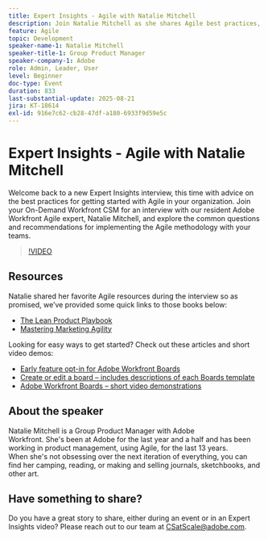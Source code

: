 ```yaml
---
title: Expert Insights - Agile with Natalie Mitchell
description: Join Natalie Mitchell as she shares Agile best practices, resources, and tips to successfully implement Agile with your Workfront teams.
feature: Agile
topic: Development
speaker-name-1: Natalie Mitchell
speaker-title-1: Group Product Manager
speaker-company-1: Adobe
role: Admin, Leader, User
level: Beginner
doc-type: Event
duration: 833
last-substantial-update: 2025-08-21
jira: KT-18614
exl-id: 916e7c62-cb28-47df-a180-6933f9d59e5c
---
```

# Expert Insights - Agile with Natalie Mitchell

Welcome back to a new Expert Insights interview, this time with advice on the best practices for getting started with Agile in your organization. Join your On-Demand Workfront CSM for an interview with our resident Adobe Workfront Agile expert, Natalie Mitchell, and explore the common questions and recommendations for implementing the Agile methodology with your teams.

>[!VIDEO](https://video.tv.adobe.com/v/3469891/?learn=on&enablevpops)

## Resources

Natalie shared her favorite Agile resources during the interview so as promised, we’ve provided some quick links to those books below:
* [The Lean Product Playbook](https://leanproductplaybook.com/)
* [Mastering Marketing Agility](https://masteringmarketingagility.com/)

Looking for easy ways to get started? Check out these articles and short video demos:

* [Early feature opt-in for Adobe Workfront Boards](https://experienceleague.adobe.com/docs/workfront/using/agile/boards-in-workfront/boards-early-feature-opt-in.html?lang=en)
* [Create or edit a board – includes descriptions of each Boards template](https://experienceleague.adobe.com/docs/workfront/using/agile/boards-in-workfront/create-edit-board.html?lang=en)
* [Adobe Workfront Boards – short video demonstrations](https://experienceleague.adobe.com/docs/workfront/using/agile/boards-in-workfront/boards-video-demonstrations.html?lang=en)

## About the speaker

Natalie Mitchell is a Group Product Manager with Adobe Workfront. She's been at Adobe for the last year and a half and has been working in product management, using Agile, for the last 13 years. When she's not obsessing over the next iteration of everything, you can find her camping, reading, or making and selling journals, sketchbooks, and other art.

## Have something to share?

Do you have a great story to share, either during an event or in an Expert Insights video? Please reach out to our team at [CSatScale@adobe.com](mailto:CSatScale@adobe.com).
